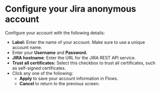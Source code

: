 # Configure your Jira anonymous account

Configure your account with the following details:

* **Label:** Enter the name of your account. Make sure to use a unique account name.
* Enter your **Username** and **Password.**
* **JIRA hostname**: Enter the URL for the JIRA REST API service.
* **Trust all certificates:** Select this checkbox to trust all certificates, such as self-signed certificates.
* Click any one of the following:
  * **Apply** to save your account information in Flows.
  * **Cancel** to return to the previous screen.
